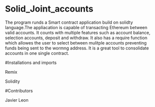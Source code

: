 # Solid_Joint_accounts

The program runds a Smart contract application build on solidty language.The appliacation is capable of transacting Ethereum between valid accounts. It counts with multiple features such as account balance, selection accounts, deposit and withdraw. It also has a require function which allowes the user to select between mulitple accounts preventing funds being sent to the wormng address. It is a great tool to consolidate accounts in one single contract.

#Installations and imports

Remix 

Solidity 

#Contributors

Javier Leon
